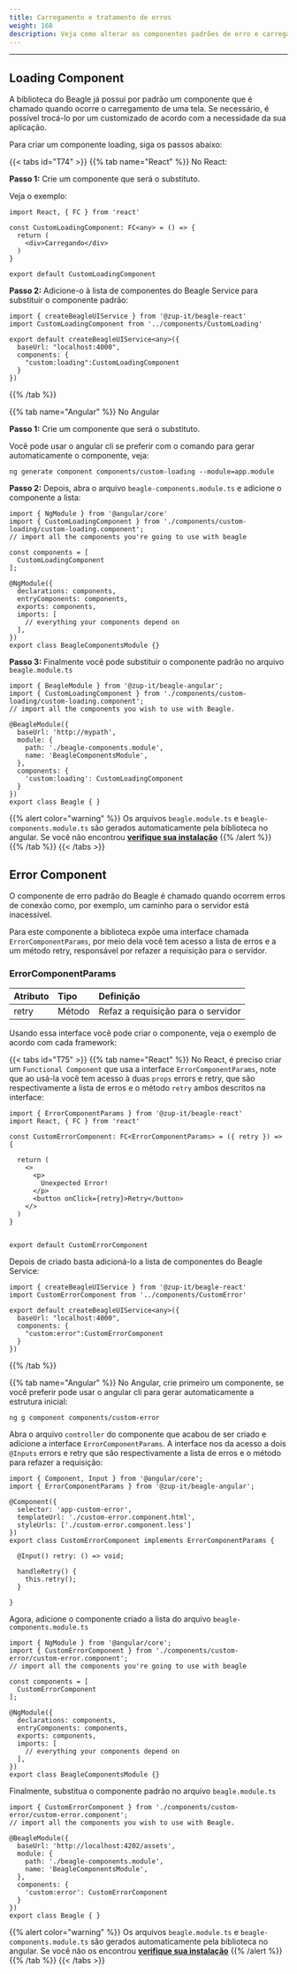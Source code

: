 ```yaml
---
title: Carregamento e tratamento de erros
weight: 168
description: Veja como alterar os componentes padrões de erro e carregamento.
---
```


---

## Loading Component

A biblioteca do Beagle já possui por padrão um componente que é chamado quando ocorre o carregamento de uma tela. Se necessário, é possível trocá-lo por um customizado de acordo com a necessidade da sua aplicação.

Para criar um componente loading, siga os passos abaixo:

{{< tabs id="T74" >}}
{{% tab name="React" %}}
No React:

**Passo 1:** Crie um componente que será o substituto.

Veja o exemplo:

```text
import React, { FC } from 'react'

const CustomLoadingComponent: FC<any> = () => {
  return (
    <div>Carregando</div>
  )
}

export default CustomLoadingComponent
```

**Passo 2:** Adicione-o à lista de componentes do Beagle Service para substituir o componente padrão:

```text
import { createBeagleUIService } from '@zup-it/beagle-react'
import CustomLoadingComponent from '../components/CustomLoading'

export default createBeagleUIService<any>({
  baseUrl: "localhost:4000",
  components: {
    "custom:loading":CustomLoadingComponent
  }
})
```

{{% /tab %}}

{{% tab name="Angular" %}}
No Angular

**Passo 1:** Crie um componente que será o substituto.

Você pode usar o angular cli se preferir com o comando para gerar automaticamente o componente, veja:

```text
ng generate component components/custom-loading --module=app.module
```

**Passo 2:** Depois, abra o arquivo `beagle-components.module.ts` e adicione o componente a lista:

```text
import { NgModule } from '@angular/core'
import { CustomLoadingComponent } from './components/custom-loading/custom-loading.component';
// import all the components you're going to use with beagle

const components = [
  CustomLoadingComponent
];

@NgModule({
  declarations: components,
  entryComponents: components,
  exports: components,
  imports: [
    // everything your components depend on
  ],
})
export class BeagleComponentsModule {}

```

**Passo 3:** Finalmente você pode substituir o componente padrão no arquivo `beagle.module.ts`

```text
import { BeagleModule } from '@zup-it/beagle-angular';
import { CustomLoadingComponent } from './components/custom-loading/custom-loading.component';
// import all the components you wish to use with Beagle.

@BeagleModule({
  baseUrl: 'http://mypath',
  module: {
    path: './beagle-components.module',
    name: 'BeagleComponentsModule',
  },
  components: {
    'custom:loading': CustomLoadingComponent
  }
})
export class Beagle { }

```

{{% alert color="warning" %}}
Os arquivos `beagle.module.ts` e `beagle-components.module.ts` são gerados automaticamente pela biblioteca no angular. Se você não encontrou [**verifique sua instalação**](/pt/home/get-started/installing-beagle/)
{{% /alert %}}
{{% /tab %}}
{{< /tabs >}}

## Error Component

O componente de erro padrão do Beagle é chamado quando ocorrem erros de conexão como, por exemplo, um caminho para o servidor está inacessível.

Para este componente a biblioteca expõe uma interface chamada `ErrorComponentParams`, por meio dela você tem acesso a lista de erros e a um método retry, responsável por refazer a requisição para o servidor.

### ErrorComponentParams

| Atributo | Tipo   | Definição                          |
| :------- | :----- | :--------------------------------- |
| retry    | Método | Refaz a requisição para o servidor |

Usando essa interface você pode criar o componente, veja o exemplo de acordo com cada framework:

{{< tabs id="T75" >}}
{{% tab name="React" %}}
No React, é preciso criar um `Functional Component` que usa a interface `ErrorComponentParams`, note que ao usá-la você tem acesso à duas `props` errors e retry, que são respectivamente a lista de erros e o método `retry` ambos descritos na interface:

```text
import { ErrorComponentParams } from '@zup-it/beagle-react'
import React, { FC } from 'react'

const CustomErrorComponent: FC<ErrorComponentParams> = ({ retry }) => {

  return (
    <>
      <p>
        Unexpected Error!
      </p>
      <button onClick={retry}>Retry</button>
    </>
  )
}


export default CustomErrorComponent
```

Depois de criado basta adicioná-lo a lista de componentes do Beagle Service:

```text
import { createBeagleUIService } from '@zup-it/beagle-react'
import CustomErrorComponent from '../components/CustomError'

export default createBeagleUIService<any>({
  baseUrl: "localhost:4000",
  components: {
    "custom:error":CustomErrorComponent
  }
})
```

{{% /tab %}}

{{% tab name="Angular" %}}
No Angular, crie primeiro um componente, se você preferir pode usar o angular cli para gerar automaticamente a estrutura inicial:

```text
ng g component components/custom-error
```

Abra o arquivo `controller` do componente que acabou de ser criado e adicione a interface `ErrorComponentParams`. A interface nos da acesso a dois `@Inputs` errors e retry que são respectivamente a lista de erros e o método para refazer a requisição:

```text
import { Component, Input } from '@angular/core';
import { ErrorComponentParams } from '@zup-it/beagle-angular';

@Component({
  selector: 'app-custom-error',
  templateUrl: './custom-error.component.html',
  styleUrls: ['./custom-error.component.less']
})
export class CustomErrorComponent implements ErrorComponentParams {

  @Input() retry: () => void;

  handleRetry() {
    this.retry();
  }

}
```

Agora, adicione o componente criado a lista do arquivo `beagle-components.module.ts`

```text
import { NgModule } from '@angular/core';
import { CustomErrorComponent } from './components/custom-error/custom-error.component';
// import all the components you're going to use with beagle

const components = [
  CustomErrorComponent
];

@NgModule({
  declarations: components,
  entryComponents: components,
  exports: components,
  imports: [
    // everything your components depend on
  ],
})
export class BeagleComponentsModule {}

```

Finalmente, substitua o componente padrão no arquivo `beagle.module.ts`

```text
import { CustomErrorComponent } from './components/custom-error/custom-error.component';
// import all the components you wish to use with Beagle.

@BeagleModule({
  baseUrl: 'http://localhost:4202/assets',
  module: {
    path: './beagle-components.module',
    name: 'BeagleComponentsModule',
  },
  components: {
    'custom:error': CustomErrorComponent
  }
})
export class Beagle { }
```

{{% alert color="warning" %}}
Os arquivos `beagle.module.ts` e `beagle-components.module.ts` são gerados automaticamente pela biblioteca no angular. Se você não os encontrou [**verifique sua instalação**](/pt/home/get-started/installing-beagle/)
{{% /alert %}}
{{% /tab %}}
{{< /tabs >}}
